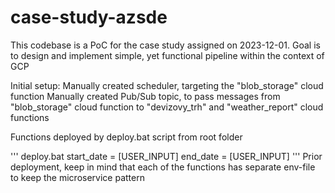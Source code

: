 # case-study-azsde
This codebase is a PoC for the case study assigned on 2023-12-01. Goal is to design and implement simple, yet functional pipeline within the context of GCP 

Initial setup:
Manually created scheduler, targeting the "blob_storage" cloud function
Manually created Pub/Sub topic, to pass messages from "blob_storage" cloud function to "devizovy_trh" and "weather_report" cloud functions

Functions deployed by deploy.bat script from root folder

'''
deploy.bat
start_date = [USER_INPUT]
end_date = [USER_INPUT]
'''
Prior deployment, keep in mind that each of the functions has separate env-file to keep the microservice pattern



